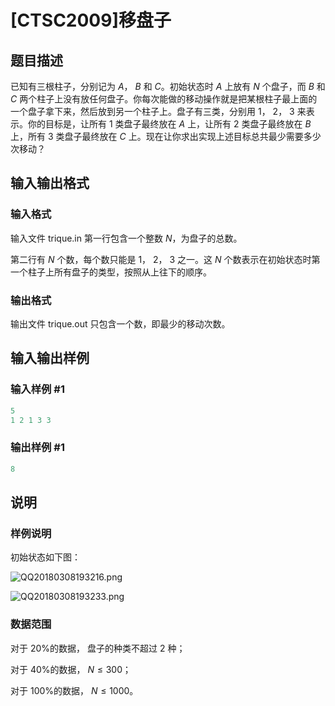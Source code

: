 # [CTSC2009]移盘子

## 题目描述

已知有三根柱子，分别记为 $A$， $B$ 和 $C$。初始状态时 $A$ 上放有 $N$ 个盘子，而 $B$ 和 $C$ 两个柱子上没有放任何盘子。你每次能做的移动操作就是把某根柱子最上面的一个盘子拿下来，然后放到另一个柱子上。盘子有三类，分别用 $1$， $2$， $3$ 来表示。你的目标是，让所有 $1$ 类盘子最终放在 $A$ 上，让所有 $2$ 类盘子最终放在 $B$ 上，所有 $3$ 类盘子最终放在 $C$ 上。现在让你求出实现上述目标总共最少需要多少次移动？

## 输入输出格式

### 输入格式

输入文件 trique.in 第一行包含一个整数 $N$，为盘子的总数。

第二行有 $N$ 个数，每个数只能是 $1$， $2$， $3$ 之一。这 $N$ 个数表示在初始状态时第一个柱子上所有盘子的类型，按照从上往下的顺序。

### 输出格式

输出文件 trique.out 只包含一个数，即最少的移动次数。

## 输入输出样例

### 输入样例 #1

```cpp
5
1 2 1 3 3
```


### 输出样例 #1

```cpp
8
```


## 说明

### 样例说明

初始状态如下图：

![QQ20180308193216.png](https://www.z4a.net/images/2018/03/08/QQ20180308193216.png)

![QQ20180308193233.png](https://www.z4a.net/images/2018/03/08/QQ20180308193233.png)

### 数据范围

对于 $20$%的数据， 盘子的种类不超过 $2$ 种；

对于 $40$%的数据， $N \leq 300$；

对于 $100$%的数据， $N \leq 1000$。

